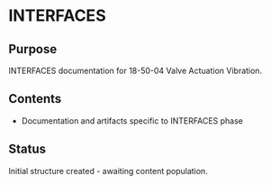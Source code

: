 # INTERFACES

## Purpose
INTERFACES documentation for 18-50-04 Valve Actuation Vibration.

## Contents
- Documentation and artifacts specific to INTERFACES phase

## Status
Initial structure created - awaiting content population.
